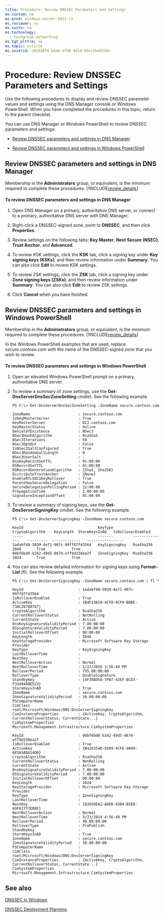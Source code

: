 ```yaml
---
title: Procedure: Review DNSSEC Parameters and Settings
ms.custom: na
ms.prod: windows-server-2012-r2
ms.reviewer: na
ms.suite: na
ms.technology: 
  - techgroup-networking
ms.tgt_pltfrm: na
ms.topic: article
ms.assetid: c81528f4-b5ab-4f90-9d14-05cc2be933dc
---
```

# Procedure: Review DNSSEC Parameters and Settings
Use the following procedures to display and review DNSSEC parameter values and settings using the DNS Manager console or Windows PowerShell. When you have completed the procedures in this topic, return to the parent checklist.  
  
You can use DNS Manager or Windows PowerShell to review DNSSEC parameters and settings:  
  
-   [Review DNSSEC parameters and settings in DNS Manager](../Topic/Procedure--Review-DNSSEC-Parameters-and-Settings.md#windows_ui)  
  
-   [Review DNSSEC parameters and settings in Windows PowerShell](../Topic/Procedure--Review-DNSSEC-Parameters-and-Settings.md#PS)  
  
## <a name="windows_ui"></a>Review DNSSEC parameters and settings in DNS Manager  
Membership in the **Administrators** group, or equivalent, is the minimum required to complete these procedures. [!INCLUDE[review_details](../Token/review_details_md.md)]  
  
#### To review DNSSEC parameters and settings in DNS Manager  
  
1.  Open DNS Manager on a primary, authoritative DNS server, or connect to a primary, authoritative DNS server with DNS Manager.  
  
2.  Right\-click a DNSSEC\-signed zone, point to **DNSSEC**, and then click **Properties**.  
  
3.  Review settings on the following tabs: **Key Master**, **Next Secure \(NSEC\)**, **Trust Anchor**, and **Advanced**.  
  
4.  To review KSK settings, click the **KSK** tab, click a signing key under **Key signing keys \(KSKs\)**, and then review information under **Summary**. You can also click **Edit** to review KSK settings.  
  
5.  To review ZSK settings, click the **ZSK** tab, click a signing key under **Zone signing keys \(ZSKs\)**, and then review information under **Summary**. You can also click **Edit** to review ZSK settings.  
  
6.  Click **Cancel** when you have finished.  
  
## <a name="PS"></a>Review DNSSEC parameters and settings in Windows PowerShell  
Membership in the **Administrators** group, or equivalent, is the minimum required to complete these procedures. [!INCLUDE[review_details](../Token/review_details_md.md)]  
  
In the Windows PowerShell examples that are used, replace *secure.contoso.com* with the name of the DNSSEC\-signed zone that you wish to review.  
  
#### To review DNSSEC parameters and settings in Windows PowerShell  
  
1.  Open an elevated Windows PowerShell prompt on a primary, authoritative DNS server.  
  
2.  To review a summary of zone settings, use the **Get\-DnsServerDnsSecZoneSetting** cmdlet. See the following example.  
  
    ```  
    PS C:\> Get-DnsServerDnsSecZoneSetting -ZoneName secure.contoso.com  
  
    ZoneName                      : secure.contoso.com  
    IsKeyMasterServer             : True  
    KeyMasterServer               : DC2.contoso.com  
    KeyMasterStatus               : Online  
    DenialOfExistence             : NSec3  
    NSec3HashAlgorithm            : RsaSha1  
    NSec3Iterations               : 50  
    NSec3OptOut                   : False  
    IsNSec3SaltConfigured         : True  
    NSec3RandomSaltLength         : 8  
    NSec3UserSalt                 : -  
    DnsKeyRecordSetTTL            : 01:00:00  
    DSRecordSetTTL                : 01:00:00  
    DSRecordGenerationAlgorithm   : {Sha1, Sha256}  
    DistributeTrustAnchor         : {None}  
    EnableRfc5011KeyRollover      : True  
    ParentHasSecureDelegation     : False  
    SecureDelegationPollingPeriod : 12:00:00  
    PropagationTime               : 2.00:00:00  
    SignatureInceptionOffset      : 01:00:00  
    ```  
  
3.  To review a summary of signing keys, use the **Get\-DnsServerSigningKey** cmdlet. See the following example.  
  
    ```  
    PS C:\> Get-DnsServerSigningKey -ZoneName secure.contoso.com  
  
    KeyId                                  KeyType         CryptoAlgorithm    KeyLength  StoreKeysInAD   IsRolloverEnabled  
    -----                                  -------         ---------------    ---------  -------------   -----------------  
    1adabf48-5039-4e71-907c-99ff87f43564   KeySigningKey   RsaSha256          2048       True            True  
    08bf6bd0-b242-49d5-8674-eff9d338ea2f   ZoneSigningKey  RsaSha256          1024       True            True  
    ```  
  
4.  You can also review detailed information for signing keys using **Format\-List** \(fl\). See the following example.  
  
    ```  
    PS C:\> Get-DnsServerSigningKey -ZoneName secure.contoso.com | fl *  
  
    KeyId                         : 1adabf48-5039-4e71-907c-99ff87f43564  
    IsRolloverEnabled             : True  
    ActiveKey                     : {B4F136C0-4CF8-4CF9-BDBE-73AC28780767}  
    CryptoAlgorithm               : RsaSha256  
    CurrentRolloverStatus         : NotRolling  
    CurrentState                  : Active  
    DnsKeySignatureValidityPeriod : 7.00:00:00  
    DSSignatureValidityPeriod     : 7.00:00:00  
    InitialRolloverOffset         : 00:00:00  
    KeyLength                     : 2048  
    KeyStorageProvider            : Microsoft Software Key Storage Provider  
    KeyType                       : KeySigningKey  
    LastRolloverTime              :  
    NextKey                       :  
    NextRolloverAction            : Normal  
    NextRolloverTime              : 1/17/2016 3:56:40 PM  
    RolloverPeriod                : 755.00:00:00  
    RolloverType                  : DoubleSignature  
    StandbyKey                    : {4F39AD5A-7FB7-43EF-BCD3-F33494ABE523}  
    StoreKeysInAD                 : True  
    ZoneName                      : secure.contoso.com  
    ZoneSignatureValidityPeriod   : 10.00:00:00  
    PSComputerName                :  
    CimClass                      : root/Microsoft/Windows/DNS:DnsServerSigningKey  
    CimInstanceProperties         : {ActiveKey, CryptoAlgorithm, CurrentRolloverStatus, CurrentState...}  
    CimSystemProperties           : Microsoft.Management.Infrastructure.CimSystemProperties  
  
    KeyId                         : 08bf6bd0-b242-49d5-8674-eff9d338ea2f  
    IsRolloverEnabled             : True  
    ActiveKey                     : {B426354D-9209-4CFD-9049-6E503ADA14D0}  
    CryptoAlgorithm               : RsaSha256  
    CurrentRolloverStatus         : NotRolling  
    CurrentState                  : Active  
    DnsKeySignatureValidityPeriod : 7.00:00:00  
    DSSignatureValidityPeriod     : 7.00:00:00  
    InitialRolloverOffset         : 00:00:00  
    KeyLength                     : 1024  
    KeyStorageProvider            : Microsoft Software Key Storage Provider  
    KeyType                       : ZoneSigningKey  
    LastRolloverTime              :  
    NextKey                       : {8265DEA2-A0EB-45B4-B1E8-69F61777EB0E}  
    NextRolloverAction            : Normal  
    NextRolloverTime              : 3/23/2014 4:56:40 PM  
    RolloverPeriod                : 90.00:00:00  
    RolloverType                  : PrePublish  
    StandbyKey                    :  
    StoreKeysInAD                 : True  
    ZoneName                      : secure.contoso.com  
    ZoneSignatureValidityPeriod   : 10.00:00:00  
    PSComputerName                :  
    CimClass                      : root/Microsoft/Windows/DNS:DnsServerSigningKey  
    CimInstanceProperties         : {ActiveKey, CryptoAlgorithm, CurrentRolloverStatus, CurrentState...}  
    CimSystemProperties           : Microsoft.Management.Infrastructure.CimSystemProperties  
    ```  
  
## See also  
[DNSSEC in Windows](../Topic/DNSSEC-in-Windows.md)  
  
[DNSSEC Deployment Planning](../Topic/DNSSEC-Deployment-Planning.md)  
  
